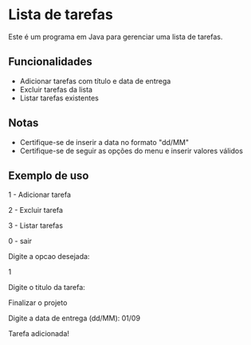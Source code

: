 # Lista de tarefas
Este é um programa em Java para gerenciar uma lista de tarefas.

## Funcionalidades
- Adicionar tarefas com título e data de entrega
- Excluir tarefas da lista
- Listar tarefas existentes

## Notas
- Certifique-se de inserir a data no formato "dd/MM"
- Certifique-se de seguir as opções do menu e inserir valores válidos

## Exemplo de uso
1 - Adicionar tarefa

2 - Excluir tarefa

3 - Listar tarefas

0 - sair

Digite a opcao desejada:

1

Digite o titulo da tarefa: 

Finalizar o projeto

Digite a data de entrega (dd/MM): 01/09

Tarefa adicionada!
